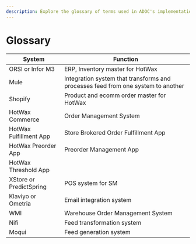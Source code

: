 ```yaml
---
description: Explore the glossary of terms used in ADOC's implementation.
---
```


# Glossary

| System                   | Function                                                          |
|--------------------------|-------------------------------------------------------------------|
| ORSI or Infor M3         | ERP, Inventory master for HotWax                                  |
| Mule                     | Integration system that transforms and processes feed from one system to another |
| Shopify                  | Product and ecomm order master for HotWax                        |
| HotWax Commerce          | Order Management System                                           |
| HotWax Fulfillment App   | Store Brokered Order Fulfillment App                             |
| HotWax Preorder App      | Preorder Management App                                           |
| HotWax Threshold App     |                                                                   |
| XStore or PredictSpring  | POS system for SM                                                 |
| Klaviyo or Ometria       | Email integration system                                          |
| WMI                      | Warehouse Order Management System                                 |
| Nifi                     | Feed transformation system                                        |
| Moqui                    | Feed generation system                                            |


